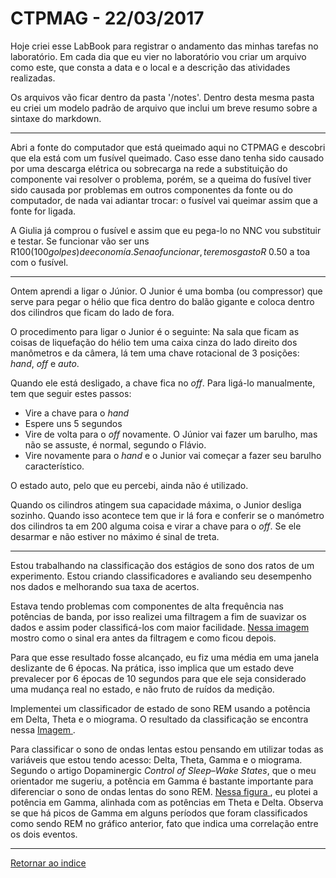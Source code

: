# CTPMAG - 22/03/2017

Hoje criei esse LabBook para registrar o andamento das minhas tarefas no laboratório. Em cada dia que eu vier no laboratório vou criar um arquivo como este, que consta a data e o local e a descrição das atividades realizadas.

Os arquivos vão ficar dentro da pasta '/notes'. Dentro desta mesma pasta eu criei um modelo padrão de arquivo que inclui um breve resumo sobre a sintaxe do markdown.

****

Abri a fonte do computador que está queimado aqui no CTPMAG e descobri que ela está com um fusível queimado. Caso esse dano tenha sido causado por uma descarga elétrica ou sobrecarga na rede a substituição do componente vai resolver o problema, porém, se a queima do fusível tiver sido causada por problemas em outros componentes da fonte ou do computador, de nada vai adiantar trocar: o fusível vai queimar assim que a fonte for ligada.

A Giulia já comprou o fusível e assim que eu pega-lo no NNC vou substituir e testar. Se funcionar vão ser uns R$100 (100 golpes) de economía. Se nao funcionar, teremos gasto R$ 0.50 a toa com o fusível.

****

Ontem aprendi a ligar o Júnior. O Junior é uma bomba (ou compressor) que serve para pegar o hélio que fica dentro do balão gigante e coloca dentro dos cilindros que ficam do lado de fora.

O procedimento para ligar o Junior é o seguinte: Na sala que ficam as coisas de liquefação do hélio tem uma caixa cinza do lado direito dos manômetros e da câmera, lá tem uma chave rotacional de 3 posições: *hand*, *off* e *auto*.

Quando ele está desligado, a chave fica no *off*. Para ligá-lo manualmente, tem que seguir estes passos:

* Vire a chave para o *hand*
* Espere uns 5 segundos
* Vire de volta para o *off* novamente. O Júnior vai fazer um barulho, mas não se assuste, é normal, segundo o Flávio.
* Vire novamente para o *hand* e o Junior vai começar a fazer seu barulho característico.

 O estado auto, pelo que eu percebi, ainda não é utilizado.

Quando os cilindros atingem sua capacidade máxima, o Junior desliga sozinho. Quando isso acontece tem que ir lá fora e conferir se o manómetro dos cilindros ta em 200 alguma coisa e virar a chave para o *off*. Se ele desarmar e não estiver no máximo é sinal de treta.

****

Estou trabalhando na classificação dos estágios de sono dos ratos de um experimento. Estou criando classificadores e avaliando seu desempenho nos dados e melhorando sua taxa de acertos.

Estava tendo problemas com componentes de alta frequência nas potências de banda, por isso realizei uma filtragem a fim de suavizar os dados e assim poder classificá-los com maior facilidade. [ Nessa imagem ](Suavização.png "oi") mostro como o sinal era antes da filtragem e como ficou depois. 

Para que esse resultado fosse alcançado, eu fiz uma média em uma janela deslizante de 6 épocas. Na prática, isso implica que um estado deve prevalecer por 6 épocas de 10 segundos para que ele seja considerado uma mudança real no estado, e não fruto de ruídos da medição.

Implementei um classificador de estado de sono REM usando a potência em Delta, Theta e o miograma. O resultado da classificação se encontra nessa [ Imagem ](REM_MIO4.png "oi").

Para classificar o sono de ondas lentas estou pensando em utilizar todas as variáveis que estou tendo acesso: Delta, Theta, Gamma e o miograma. Segundo o artigo Dopaminergic *Control of Sleep–Wake States*, que o meu orientador me sugeriu, a potência em Gamma é bastante importante para diferenciar o sono de ondas lentas do sono REM. [ Nessa figura ](gamma.png "oi"), eu plotei a potência em Gamma, alinhada com as potências em Theta e Delta. Observa se que há picos de Gamma em alguns períodos que foram classificados como sendo REM no gráfico anterior, fato que indica uma correlação entre os dois eventos.

****

[Retornar ao indice](https://github.com/vittorfp/Open-Lab-Book/blob/master/README.md "Oi")



